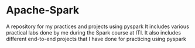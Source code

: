 # Apache-Spark
A repository for my practices and projects using pyspark
It includes various practical labs done by me during the Spark course at ITI.
It also includes different end-to-end projects that I have done for practicing using pyspark

